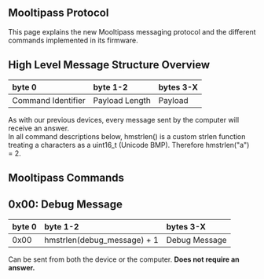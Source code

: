 ## [](#header-1) Mooltipass Protocol
This page explains the new Mooltipass messaging protocol and the different commands implemented in its firmware.
   
## [](#header-2) High Level Message Structure Overview

| byte 0             | byte 1-2       | bytes 3-X |
|:-------------------|:---------------|:----------|
| Command Identifier | Payload Length | Payload   |
   
As with our previous devices, every message sent by the computer will receive an answer.  
In all command descriptions below, hmstrlen() is a custom strlen function treating a characters as a uint16_t (Unicode BMP). Therefore hmstrlen("a") = 2.  
  
## [](#header-2) Mooltipass Commands

0x00: Debug Message
-------------------

| byte 0 | byte 1-2                    | bytes 3-X     |
|:-------|:----------------------------|:--------------|
| 0x00   | hmstrlen(debug_message) + 1 | Debug Message |

Can be sent from both the device or the computer. **Does not require an answer.** 
